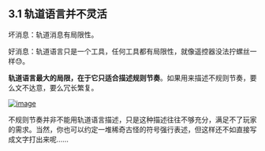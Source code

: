 ## 3.1 轨道语言并不灵活

 

坏消息：轨道消息有局限性。

 

好消息：轨道语言只是一个工具，任何工具都有局限性，就像遥控器没法拧螺丝一样😓。

 

**轨道语言最大的局限，在于它只适合描述规则节奏**。如果用来描述不规则节奏，要么文不达意，要么冗长繁复。

 

[![image](https://forum.crescb.com/wp-content/uploads/wpforo/attachments/2/thumbnail/331-image.png)](https://forum.crescb.com/wp-content/uploads/wpforo/attachments/2/331-image.png)



 

不规则节奏并非不能用轨道语言描述，只是这种描述往往不够充分，满足不了玩家的需求。当然，你也可以约定一堆稀奇古怪的符号强行表述，但这样还不如直接写成文字打出来呢……